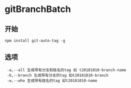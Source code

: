# gitBranchBatch
## 开始
    npm install git-auto-tag -g

## 选项
     -a,--all 生成带有分支和姓名的tag 如 t20181010-branch-name
     -b,--branch 生成带有分支的tag 如t20181010-branch
     -w,--who 生成带有姓名的tag 如t20181010-name
